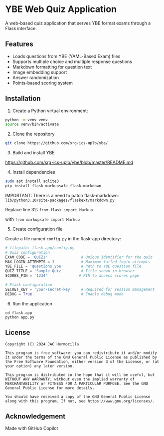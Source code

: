 # YBE Web Quiz Application

A web-based quiz application that serves YBE format exams through a Flask interface.

## Features

- Loads questions from YBE (YAML-Based Exam) files
- Supports multiple choice and multiple response questions
- Markdown formatting for question text
- Image embedding support
- Answer randomization
- Points-based scoring system

## Installation

1. Create a Python virtual environment:
```bash
python -m venv venv
source venv/bin/activate
```

2. Clone the repository
```bash
git clone https://github.com/srg-ics-uplb/ybe/
```

3. Build and install YBE

https://github.com/srg-ics-uplb/ybe/blob/master/README.md

4. Install dependencies

```bash
sudo apt install sqlite3
pip install flask markupsafe flask-markdown
```

IMPORTANT: There is a need to patch flask-markdown: `lib/python3.10/site-packages/flaskext/markdown.py`

Replace line 32:
`from flask import Markup`

with
`from markupsafe import Markup`

5. Create configuration file

Create a file named `config.py` in the flask-app directory:

```python
# filepath: flask-app/config.py
# Quiz configuration
EXAM_CODE = 'QUIZ1'               # Unique identifier for the quiz
MAX_LOGIN_ATTEMPTS = 3            # Maximum failed login attempts
YBE_FILE = 'questions.ybe'        # Path to YBE question file
QUIZ_TITLE = 'Sample Quiz'        # Title shown in browser
SCORES_PIN = '1234'              # PIN to access scores page

# Flask configuration
SECRET_KEY = 'your-secret-key'    # Required for session management
DEBUG = True                      # Enable debug mode
```

6. Run the application
```
cd flask-app
python app.py
```
## License

```
Copyright (C) 2024 JAC Hermocilla

This program is free software: you can redistribute it and/or modify it under the terms of the GNU General Public License as published by the Free Software Foundation, either version 3 of the License, or (at your option) any later version.

This program is distributed in the hope that it will be useful, but WITHOUT ANY WARRANTY; without even the implied warranty of MERCHANTABILITY or FITNESS FOR A PARTICULAR PURPOSE. See the GNU General Public License for more details.

You should have received a copy of the GNU General Public License along with this program. If not, see https://www.gnu.org/licenses/.
```

## Acknowledgement
Made with GitHub Copilot